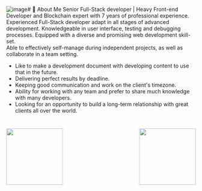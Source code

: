 ![image](https://github.com/user-attachments/assets/0eb3d3b9-fe02-417d-a7f3-50e6674ca2b1)# 💫 About Me
Senior Full-Stack developer | Heavy Front-end Developer and Blockchain expert with 7 years of professional experience.<br>
Experienced Full-Stack developer adapt in all stages of advanced development. Knowledgeable in user interface, testing and debugging processes. Equipped with a diverse and promising web development skill-set.<br>
Able to effectively self-manage during independent projects, as well as collaborate in a team setting.<br>
- Like to make a development document with developing content to use that in the future.
- Delivering perfect results by deadline.
- Keeping good communication and work on the client's timezone.
- Ability for working with any team and prefer to share much knowledge with many developers.
- Looking for an opportunity to build a long-term relationship with great clients all over the world.

<!--
---
[![](https://visitcount.itsvg.in/api?id=ilesoviyicon=0&color=0)](https://visitcount.itsvg.in)
-->

<h1 align="center"></h1>
<img align="left" height="150px" src="https://github-readme-stats.vercel.app/api?username=fantastic0206&show_icons=true&count_private=true&theme=algolia"/>
<img align="right" height="150px" src="https://github-readme-stats.vercel.app/api/top-langs/?username=fantastic0206&layout=compact&theme=algolia&count_private=true" /> 
<img height="150px" />
